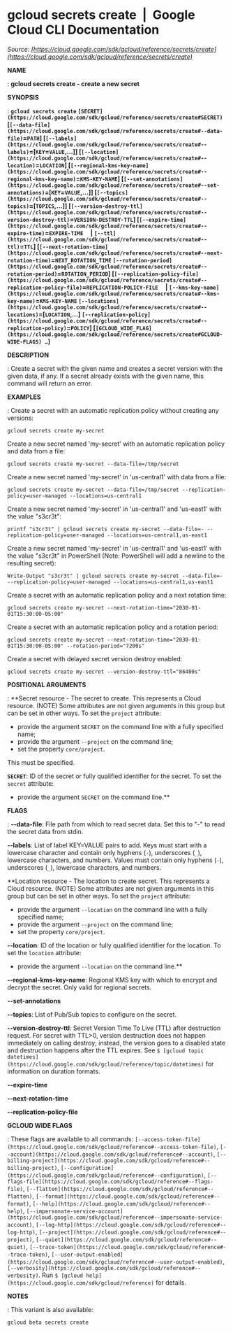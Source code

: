 # gcloud secrets create  |  Google Cloud CLI Documentation

*Source: [https://cloud.google.com/sdk/gcloud/reference/secrets/create](https://cloud.google.com/sdk/gcloud/reference/secrets/create)*

**NAME**

: **gcloud secrets create - create a new secret**

**SYNOPSIS**

: **`gcloud secrets create` `[SECRET](https://cloud.google.com/sdk/gcloud/reference/secrets/create#SECRET)` [`[--data-file](https://cloud.google.com/sdk/gcloud/reference/secrets/create#--data-file)`=`PATH`] [`[--labels](https://cloud.google.com/sdk/gcloud/reference/secrets/create#--labels)`=[`KEY`=`VALUE`,…]] [`[--location](https://cloud.google.com/sdk/gcloud/reference/secrets/create#--location)`=`LOCATION`] [`[--regional-kms-key-name](https://cloud.google.com/sdk/gcloud/reference/secrets/create#--regional-kms-key-name)`=`KMS-KEY-NAME`] [`[--set-annotations](https://cloud.google.com/sdk/gcloud/reference/secrets/create#--set-annotations)`=[`KEY`=`VALUE`,…]] [`[--topics](https://cloud.google.com/sdk/gcloud/reference/secrets/create#--topics)`=[`TOPICS`,…]] [`[--version-destroy-ttl](https://cloud.google.com/sdk/gcloud/reference/secrets/create#--version-destroy-ttl)`=`VERSION-DESTROY-TTL`] [`[--expire-time](https://cloud.google.com/sdk/gcloud/reference/secrets/create#--expire-time)`=`EXPIRE-TIME`     | `[--ttl](https://cloud.google.com/sdk/gcloud/reference/secrets/create#--ttl)`=`TTL`] [`[--next-rotation-time](https://cloud.google.com/sdk/gcloud/reference/secrets/create#--next-rotation-time)`=`NEXT_ROTATION_TIME` `[--rotation-period](https://cloud.google.com/sdk/gcloud/reference/secrets/create#--rotation-period)`=`ROTATION_PERIOD`] [`[--replication-policy-file](https://cloud.google.com/sdk/gcloud/reference/secrets/create#--replication-policy-file)`=`REPLICATION-POLICY-FILE`     | `[--kms-key-name](https://cloud.google.com/sdk/gcloud/reference/secrets/create#--kms-key-name)`=`KMS-KEY-NAME` `[--locations](https://cloud.google.com/sdk/gcloud/reference/secrets/create#--locations)`=[`LOCATION`,…] `[--replication-policy](https://cloud.google.com/sdk/gcloud/reference/secrets/create#--replication-policy)`=`POLICY`] [`[GCLOUD_WIDE_FLAG](https://cloud.google.com/sdk/gcloud/reference/secrets/create#GCLOUD-WIDE-FLAGS) …`]**

**DESCRIPTION**

: Create a secret with the given name and creates a secret version with the given
data, if any. If a secret already exists with the given name, this command will
return an error.

**EXAMPLES**

: Create a secret with an automatic replication policy without creating any
versions:

```
gcloud secrets create my-secret
```

Create a new secret named 'my-secret' with an automatic replication policy and
data from a file:

```
gcloud secrets create my-secret --data-file=/tmp/secret
```

Create a new secret named 'my-secret' in 'us-central1' with data from a file:

```
gcloud secrets create my-secret --data-file=/tmp/secret --replication-policy=user-managed --locations=us-central1
```

Create a new secret named 'my-secret' in 'us-central1' and 'us-east1' with the
value "s3cr3t":

```
printf "s3cr3t" | gcloud secrets create my-secret --data-file=- --replication-policy=user-managed --locations=us-central1,us-east1
```

Create a new secret named 'my-secret' in 'us-central1' and 'us-east1' with the
value "s3cr3t" in PowerShell (Note: PowerShell will add a newline to the
resulting secret):

```
Write-Output "s3cr3t" | gcloud secrets create my-secret --data-file=- --replication-policy=user-managed --locations=us-central1,us-east1
```

Create a secret with an automatic replication policy and a next rotation time:

```
gcloud secrets create my-secret --next-rotation-time="2030-01-01T15:30:00-05:00"
```

Create a secret with an automatic replication policy and a rotation period:

```
gcloud secrets create my-secret --next-rotation-time="2030-01-01T15:30:00-05:00" --rotation-period="7200s"
```

Create a secret with delayed secret version destroy enabled:

```
gcloud secrets create my-secret --version-destroy-ttl="86400s"
```

**POSITIONAL ARGUMENTS**

: **Secret resource - The secret to create. This represents a Cloud resource. (NOTE)
Some attributes are not given arguments in this group but can be set in other
ways.
To set the `project` attribute:

- provide the argument `SECRET` on the command line with a fully
specified name;
- provide the argument `--project` on the command line;
- set the property `core/project`.

This must be specified.

**`SECRET`**:
ID of the secret or fully qualified identifier for the secret.
To set the `secret` attribute:

- provide the argument `SECRET` on the command line.**

**FLAGS**

: **--data-file**:
File path from which to read secret data. Set this to "-" to read the secret
data from stdin.

**--labels**:
List of label KEY=VALUE pairs to add.
Keys must start with a lowercase character and contain only hyphens
(`-`), underscores (`_`), lowercase characters, and
numbers. Values must contain only hyphens (`-`), underscores
(`_`), lowercase characters, and numbers.

**Location resource - The location to create secret. This represents a Cloud
resource. (NOTE) Some attributes are not given arguments in this group but can
be set in other ways.
To set the `project` attribute:

- provide the argument `--location` on the command line with a fully
specified name;
- provide the argument `--project` on the command line;
- set the property `core/project`.

**--location**:
ID of the location or fully qualified identifier for the location.
To set the `location` attribute:

- provide the argument `--location` on the command line.**

**--regional-kms-key-name**:
Regional KMS key with which to encrypt and decrypt the secret. Only valid for
regional secrets.

**--set-annotations**

**--topics**:
List of Pub/Sub topics to configure on the secret.

**--version-destroy-ttl**:
Secret Version Time To Live (TTL) after destruction request. For secret with
TTL>0, version destruction does not happen immediately on calling destroy;
instead, the version goes to a disabled state and destruction happens after the
TTL expires. See `$ [gcloud
topic datetimes](https://cloud.google.com/sdk/gcloud/reference/topic/datetimes)` for information on duration formats.

**--expire-time**

**--next-rotation-time**

**--replication-policy-file**

**GCLOUD WIDE FLAGS**

: These flags are available to all commands: `[--access-token-file](https://cloud.google.com/sdk/gcloud/reference#--access-token-file)`,
`[--account](https://cloud.google.com/sdk/gcloud/reference#--account)`, `[--billing-project](https://cloud.google.com/sdk/gcloud/reference#--billing-project)`,
`[--configuration](https://cloud.google.com/sdk/gcloud/reference#--configuration)`,
`[--flags-file](https://cloud.google.com/sdk/gcloud/reference#--flags-file)`,
`[--flatten](https://cloud.google.com/sdk/gcloud/reference#--flatten)`, `[--format](https://cloud.google.com/sdk/gcloud/reference#--format)`, `[--help](https://cloud.google.com/sdk/gcloud/reference#--help)`, `[--impersonate-service-account](https://cloud.google.com/sdk/gcloud/reference#--impersonate-service-account)`,
`[--log-http](https://cloud.google.com/sdk/gcloud/reference#--log-http)`,
`[--project](https://cloud.google.com/sdk/gcloud/reference#--project)`, `[--quiet](https://cloud.google.com/sdk/gcloud/reference#--quiet)`, `[--trace-token](https://cloud.google.com/sdk/gcloud/reference#--trace-token)`, `[--user-output-enabled](https://cloud.google.com/sdk/gcloud/reference#--user-output-enabled)`,
`[--verbosity](https://cloud.google.com/sdk/gcloud/reference#--verbosity)`.
Run `$ [gcloud help](https://cloud.google.com/sdk/gcloud/reference)` for details.

**NOTES**

: This variant is also available:

```
gcloud beta secrets create
```